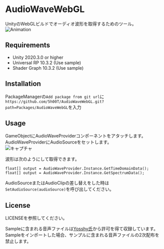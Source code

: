 # AudioWaveWebGL
UnityのWebGLビルドでオーディオ波形を取得するためのツール。  
![Animation](https://user-images.githubusercontent.com/25942568/192350896-50ebe114-95e0-4a09-a501-a3fab583bdae.gif)

## Requirements
- Unity 2020.3.0 or higher
- Universal RP 10.3.2 (Use sample)
- Shader Graph 10.3.2 (Use sample)

## Installation 
PackageManagerの`Add package from git url`に  
`https://github.com/5h00T/AudioWaveWebGL.git?path=Packages/AudioWaveWebGL`を入力

## Usage
GameObjectにAudioWaveProviderコンポーネントをアタッチします。  
AudioWaveProviderにAudioSourceをセットします。  
![キャプチャ](https://user-images.githubusercontent.com/25942568/192354517-958ece6d-bc75-46d9-9b26-ff1762197510.PNG)

波形は次のようにして取得できます。  
```
float[] output = AudioWaveProvider.Instance.GetTimeDomainData();
float[] output = AudioWaveProvider.Instance.GetSpectrumData();
```

AudioSourceまたはAudioClipの差し替えをした時は`SetAudioSource(audioSource)`を呼び出してください。

## License
LICENSEを参照してください。

Sampleに含まれる音声ファイルは[Yosshy氏](https://twitter.com/natadekokosuper)から許可を得て収録しています。
Sampleをインポートした場合、サンプルに含まれる音声ファイルの2次配布を禁止します。
